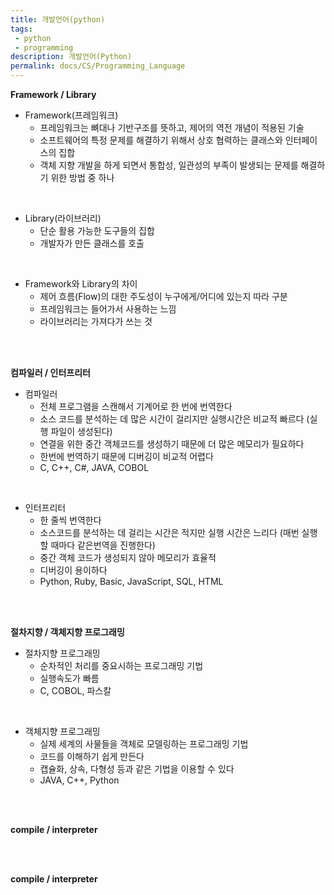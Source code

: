 ```yaml
---
title: 개발언어(python)
tags: 
 - python
 - programming
description: 개발언어(Python)
permalink: docs/CS/Programming_Language
---
```


**Framework / Library**
- Framework(프레임워크)
    - 프레임워크는 뼈대나 기반구조를 뜻하고, 제어의 역전 개념이 적용된 기술
    - 소프트웨어의 특정 문제를 해결하기 위해서 상호 협력하는 클래스와 인터페이스의 집합
    - 객체 지향 개발을 하게 되면서 통합성, 일관성의 부족이 발생되는 문제를 해결하기 위한 방법 중 하나

<br/>

- Library(라이브러리)
    - 단순 활용 가능한 도구들의 집합
    - 개발자가 만든 클래스를 호출

<br/>

- Framework와 Library의 차이
    - 제어 흐름(Flow)의 대한 주도성이 누구에게/어디에 있는지 따라 구분
    - 프레임워크는 들어가서 사용하는 느낌
    - 라이브러리는 가져다가 쓰는 것 

<br/><br/>

**컴파일러 / 인터프리터**
- 컴파일러
    - 전체 프로그램을 스캔해서 기계어로 한 번에 번역한다
    - 소스 코드를 분석하는 데 많은 시간이 걸리지만 실행시간은 비교적 빠르다 (실행 파일이 생성된다)
    - 연결을 위한 중간 객체코드를 생성하기 때문에 더 많은 메모리가 필요하다
    - 한번에 번역하기 때문에 디버깅이 비교적 어렵다
    - C, C++, C#, JAVA, COBOL  
<br/>

- 인터프리터
    - 한 줄씩 번역한다 
    - 소스코드를 분석하는 데 걸리는 시간은 적지만 실행 시간은 느리다 (매번 실행할 때마다 같은번역을 진행한다)
    - 중간 객체 코드가 생성되지 않아 메모리가 효율적
    - 디버깅이 용이하다
    - Python, Ruby, Basic, JavaScript, SQL, HTML

<br/><br/>

**절차지향 / 객체지향 프로그래밍**
- 절차지향 프로그래밍
    - 순차적인 처리를 중요시하는 프로그래밍 기법
    - 실행속도가 빠름
    - C, COBOL, 파스칼
<br/>

- 객체지향 프로그래밍
    - 실제 세계의 사물들을 객체로 모델링하는 프로그래밍 기법
    - 코드를 이해하기 쉽게 만든다
    - 캡슐화, 상속, 다형성 등과 같은 기법을 이용할 수 있다
    - JAVA, C++, Python 

<br/><br/>

**compile / interpreter**

<br/><br/>

**compile / interpreter**